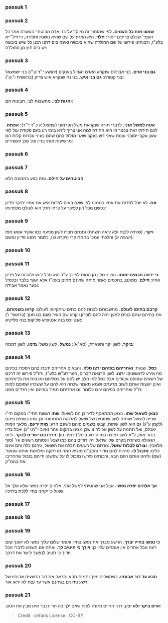 
### passuk 1

### passuk 2
<b>שמעו זאת כל העמים.</b> לפי שמזמור זה מיוסד על בני אדם הבוטחי' בעשרם אמר כל העמי' שכלם צריכים ייסור:
<b>חלד.</b> היא הארץ על שם שהיא נושנת וחלודה, רדוייל"ייא בלע"ז, ורבותינו פירשו על שם החולדה שהיא ביבשה ואינה בים דתנו רבנן כל שיש ביבשה יש בים חוץ מן החולדה:

### passuk 3
<b>גם בני אדם.</b> בני אברהם שנקרא האדם הגדול בענקים (יהושע י״ד:ט״ו) בני ישמעאל ובני קטורה:
<b>גם בני איש.</b> בני נח שנקרא איש צדיק (בראשית ו׳:ט׳):

### passuk 4
<b>והגות לבי.</b> מחשבות לבי, תבונות הם:

### passuk 5
<b>אטה למשל אזני.</b> לדברי תורה שנקראת משל הקדמוני (שמואל א כ״ד:י״ד):
<b>אפתח.</b> לכם חידתי זאת בכנור וזו היא החידה למה אני צריך לירא בימי רע ביום פקודת עול לפי שעון עקבי יסובני עונות שאני דש בעקב שאני מזלזל בהם שהם בעיני עברות קלות הם מרשיעות אותי בדין וכל שכן העשירים:

### passuk 6

### passuk 7
<b>הבוטחים על חילם.</b> ומה בצע בממונם הלא:

### passuk 8
<b>אח.</b> לא יוכל לפדות את אחיו בממונו לפי שאם באים לפדות איש את אחיו יתיקר פדיון נפשם מכל הון לפיכך על כרחו חדל הוא לעולם מלפדותו:

### passuk 9
<b>ויקר.</b> (שיחיה לנצח ולא יראה השחת) ומנחם חברו לשון מניעה כמו אוקיר אנוש מפז (ישעיה יג) והלכתי עמכ' בחמת קרי (ויקרא כו), כלומר וימנע פדיון נפשם:

### passuk 10

### passuk 11
<b>כי יראה חכמים ימותו.</b> ואין ניצולין מן המות לפיכך ע"כ הוא חדל ליגע ולטרוח על פדיון אחיו:
<b>חילם.</b> ממונם, בחכמים נאמר מיתה שאינם מתים בעה"ז אלא הגוף בלבד ובכסיל ובער נאמר אבידה:

### passuk 12
<b>קרבם בתימו לעולם.</b> מחשבותם לבנות להם בתים שיתקיימו לעולם:
<b>קראו בשמותם.</b> את בתיהם שהם בונים למען יהיה להם לזכרון ויקרא שם העיר כשם בנו חנוך (בראשי' ו') אנטיוכס בנה אנטוכיא סליקוס בנה סליקיא:

### passuk 13
<b>ביקר.</b> לשון יקר ותפארת, (סא"א):
<b>נמשל.</b> לשון משל:
<b>נדמו.</b> לשון דממה:

### passuk 14
<b>כסל.</b> שטות:
<b>ואחריהם בפיהם ירצו סלה.</b> והבאים אחריהם ידברו בהם ויספרו בפיהם מה אירע לראשונים:
<b>ירצו.</b> לשון הרצאת דברים, רטרירונ"ש בלע"ז, וחז"ל פירשו זה דרכם של רשעים שסופם אבודים אבל כסל למו חלב יש להם על כסליהם ומכסות את כליותיהם ואינן יועצות אותם לשוב מרעתם ושמא תאמר שכחה היא להם על ששכחו שסופם למות ת"ל ואחריהם בפיהם ירצו כלומר יום אחריתם תמיד בפיהם ואין חרדים ממנו:

### passuk 15
<b>כצאן לשאול שתו.</b> כצאן המתאסף לדיר כן הם לשאול:
<b>שתו</b> דגשות התי"ו במקום תי"ו שנייה לשאול שותתו לשון שתותיה של שאול למדרגה התחתונה וכן שתו בשמים פיהם (לקמן ע"ג) גם הוא לשון שתות, קבעו בשמים פיהם לשונם הרע:
<b>מות ירעם.</b> מלאך המות יאכלם, ואל תתמה על לשון אכילה זו שכן מצינו במקום אחר (איוב י״ח:י״ג) יאכל בדיו בכור מות, ל"א לשון רציצה כמו הירוע ברזל (ירמיה טו):
<b>וירדו בם ישרים לבקר.</b> ליום הגאולה כשיזרח בקרם של ישראל יהיו רודים בהם כמו שנא' ועסותם רשעים וגו' (סוף מלאכי):
<b>וצורם לבלות שאול.</b> צורתם של רשעים תבלה את השאול, גיהנם כלה והם אינם כלים:
<b>מזבול לו.</b> מהיות להם מדור והקב"ה מוציא חמה מנרתקה ומלהטת אותם שנאמ' (שם) וליהט אותם היום הבא, ורבותינו פירשו מזבול לו על שפשטו ידיהם בזבול שהחריבו את בהמ"ק:

### passuk 16
<b>אך אלהים יפדה נפשי.</b> אבל אני שהטיתי למשל אזני, אלהים יפדה נפשי שלא אלך אל שאול כי יקחני בחיי ללכת בדרכיו:

### passuk 17

### passuk 18

### passuk 19
<b>כי נפשו בחייו יברך.</b> הרשע מברך את נפשו בחייו ואומר שלום עליך נפשי לא יאונך שום רעה אבל אחרים אין אומרים עליו כן:
<b>ויודך כי תיטיב לך.</b> ואתה אם תשמע לדברי הכל יודוך כי תטיב לנפשך לישר את דרכך:

### passuk 20
<b>תבא עד דור אבותיו.</b> כשתשלים ימיך ותמות תבא ותראה את דור הרשעים אבותיו של רשע נידונים בגיהנם אשר עד נצח לא יראו אור:

### passuk 21
<b>אדם ביקר ולא יבין.</b> דרך החיים נתונה לפניו שאם ילך בה הרי נכבד אינו מבין את הטוב:

>Credit : sefaris
>License : CC-BY